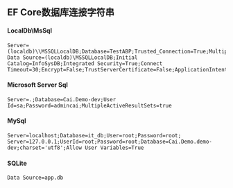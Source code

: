 ## EF Core数据库连接字符串

#### LocalDb\MsSql

```
Server=(localdb)\\MSSQLLocalDB;Database=TestABP;Trusted_Connection=True;MultipleActiveResultSets=true
Data Source=(localdb)\MSSQLLocalDB;Initial Catalog=InfoSysDB;Integrated Security=True;Connect Timeout=30;Encrypt=False;TrustServerCertificate=False;ApplicationIntent=ReadWrite;MultiSubnetFailover=False
```

#### Microsoft Server Sql

```
Server=.;Database=Cai.Demo-dev;User Id=sa;Password=admincai;MultipleActiveResultSets=true
```

#### MySql

```
Server=localhost;Database=it_db;User=root;Password=root;
Server=127.0.0.1;UserId=root;Password=root;Database=Cai.Demo.demo-dev;charset='utf8';Allow User Variables=True
```

#### SQLite

```
Data Source=app.db
```

